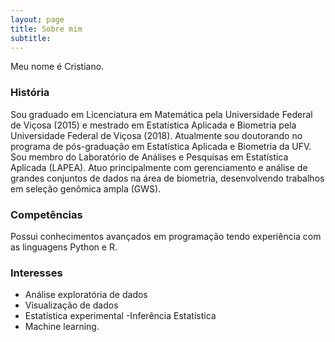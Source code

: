 ```yaml
---
layout: page
title: Sobre mim
subtitle: 
---
```


Meu nome é Cristiano.

### História


Sou graduado em Licenciatura em Matemática pela Universidade Federal de Viçosa (2015) e mestrado em Estatística Aplicada e Biometria pela Universidade Federal de Viçosa (2018). 
Atualmente sou doutorando no programa de pós-graduação em Estatística Aplicada e Biometria da UFV.
Sou membro do Laboratório de Análises e Pesquisas em Estatística Aplicada (LAPEA). 
Atuo principalmente com gerenciamento e análise de grandes conjuntos de dados na área de biometria, desenvolvendo trabalhos em seleção genômica ampla (GWS). 

### Competências
Possui conhecimentos avançados em programação tendo experiência com as linguagens Python e R. 

### Interesses
- Análise exploratória de dados
- Visualização de dados
- Estatística experimental
-Inferência Estatística
- Machine learning.

